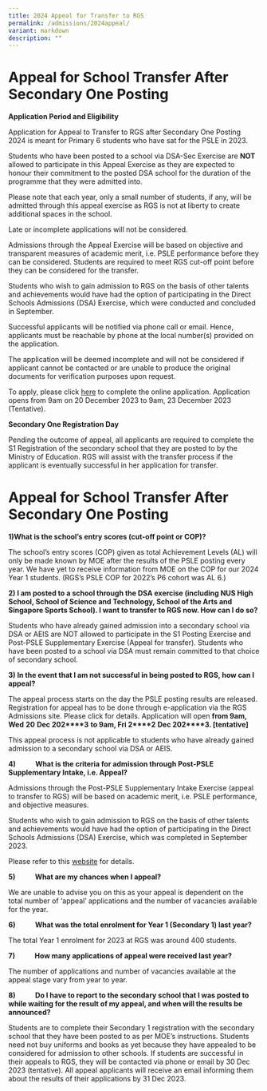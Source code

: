```yaml
---
title: 2024 Appeal for Transfer to RGS
permalink: /admissions/2024appeal/
variant: markdown
description: ""
---
```

    
# **Appeal for School Transfer After Secondary One Posting**


**Application Period and Eligibility**

Application for Appeal to Transfer to RGS after Secondary One Posting 2024 is meant for Primary 6 students who have sat for the PSLE in 2023.

Students who have been posted to a school via DSA-Sec Exercise are **NOT** allowed to participate in this Appeal Exercise as they are expected to honour their commitment to the posted DSA school for the duration of the programme that they were admitted into.

Please note that each year, only a small number of students, if any, will be admitted through this appeal exercise as RGS is not at liberty to create additional spaces in the school.

Late or incomplete applications will not be considered.

Admissions through the Appeal Exercise will be based on objective and transparent measures of academic merit, i.e. PSLE performance before they can be considered. Students are required to meet RGS cut-off point before they can be considered for the transfer.

Students who wish to gain admission to RGS on the basis of other talents and achievements would have had the option of participating in the Direct Schools Admissions (DSA) Exercise, which were conducted and concluded in September.

Successful applicants will be notified via phone call or email. Hence, applicants must be reachable by phone at the local number(s) provided on the application.

The application will be deemed incomplete and will not be considered if applicant cannot be contacted or are unable to produce the original documents for verification purposes upon request.

To apply, please click [here](https://go.gov.sg/rgs-2023y1-appeal) to complete the online application. Application opens from 9am on 20 December 2023 to 9am, 23 December 2023 (Tentative).

**Secondary One Registration Day**

Pending the outcome of appeal, all applicants are required to complete the S1 Registration of the secondary school that they are posted to by the Ministry of Education. RGS will assist with the transfer process if the applicant is eventually successful in her application for transfer.

 # **Appeal for School Transfer After Secondary One Posting**

**1)What is the school’s entry scores (cut-off point or COP)?**

The school’s entry scores (COP) given as total Achievement Levels (AL) will only be made known by MOE after the results of the PSLE posting every year. We have yet to receive information from MOE on the COP for our 2024 Year 1 students. (RGS’s PSLE COP for 2022’s P6 cohort was AL 6.)

**2) I am posted to a school through the DSA exercise (including NUS High School, School of Science and Technology, School of the Arts and Singapore Sports School). I want to transfer to RGS now. How can I do so?**

Students who have already gained admission into a secondary school via DSA or AEIS are NOT allowed to participate in the S1 Posting Exercise and Post-PSLE Supplementary Exercise (Appeal for transfer). Students who have been posted to a school via DSA must remain committed to that choice of secondary school.

**3) In the event that I am not successful in being posted to RGS, how can I appeal?**

The appeal process starts on the day the PSLE posting results are released. Registration for appeal has to be done through e-application via the RGS Admissions site. Please click  for details. Application will open **from 9am, Wed** **20** **Dec 202****3** **to 9am, Fri 2****2** **Dec 202****3\. \[tentative\]**

This appeal process is not applicable to students who have already gained admission to a secondary school via DSA or AEIS.

**4)**          **What is the criteria for admission through Post-PSLE Supplementary Intake, i.e. Appeal?**

Admissions through the Post-PSLE Supplementary Intake Exercise (appeal to transfer to RGS) will be based on academic merit, i.e. PSLE performance, and objective measures.

Students who wish to gain admission to RGS on the basis of other talents and achievements would have had the option of participating in the Direct Schools Admissions (DSA) Exercise, which was completed in September 2023.

Please refer to this [website](https://www.rgs.edu.sg/admissions/Admission-to-RGS/appeal/) for details.

**5)**          **What are my chances when I appeal?**

We are unable to advise you on this as your appeal is dependent on the total number of ‘appeal’ applications and the number of vacancies available for the year. 

**6)**          **What was the total enrolment for Year 1 (Secondary 1) last year?**

The total Year 1 enrolment for 2023 at RGS was around 400 students.

**7)**          **How many applications of appeal were received last year?**

The number of applications and number of vacancies available at the appeal stage vary from year to year.

**8)**          **Do I have to report to the secondary school that I was posted to while waiting for the result of my appeal, and when will the results be announced?**

Students are to complete their Secondary 1 registration with the secondary school that they have been posted to as per MOE’s instructions. Students need not buy uniforms and books as yet because they have appealed to be considered for admission to other schools. If students are successful in their appeals to RGS, they will be contacted via phone or email by 30 Dec 2023 (tentative). All appeal applicants will receive an email informing them about the results of their applications by 31 Dec 2023.